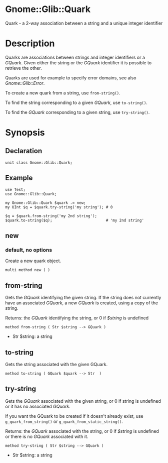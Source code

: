 Gnome::Glib::Quark
==================

Quark - a 2-way association between a string and a unique integer identifier

Description
===========

Quarks are associations between strings and integer identifiers or a *GQuark*. Given either the string or the *GQuark* identifier it is possible to retrieve the other.

Quarks are used for example to specify error domains, see also *Gnome::Glib::Error*.

To create a new quark from a string, use `from-string()`.

To find the string corresponding to a given *GQuark*, use `to-string()`.

To find the *GQuark* corresponding to a given string, use `try-string()`.

Synopsis
========

Declaration
-----------

    unit class Gnome::Glib::Quark;

Example
-------

    use Test;
    use Gnome::Glib::Quark;

    my Gnome::Glib::Quark $quark .= new;
    my UInt $q = $quark.try-string('my string'); # 0

    $q = $quark.from-string('my 2nd string');
    $quark.to-string($q);                        # 'my 2nd string'

new
---

### default, no options

Create a new quark object.

    multi method new ( )

from-string
-----------

Gets the *GQuark* identifying the given string. If the string does not currently have an associated *GQuark*, a new *GQuark* is created, using a copy of the string.

Returns: the *GQuark* identifying the string, or 0 if *$string* is undefined

    method from-string ( Str $string --> GQuark )

  * Str $string: a string

to-string
---------

Gets the string associated with the given GQuark.

    method to-string ( GQuark $quark --> Str  )

try-string
----------

Gets the *GQuark* associated with the given string, or 0 if string is undefined or it has no associated *GQuark*.

If you want the GQuark to be created if it doesn't already exist, use `g_quark_from_string()` or `g_quark_from_static_string()`.

Returns: the *GQuark* associated with the string, or 0 if *$string* is undefined or there is no *GQuark* associated with it.

    method try-string ( Str $string --> GQuark )

  * Str $string: a string

